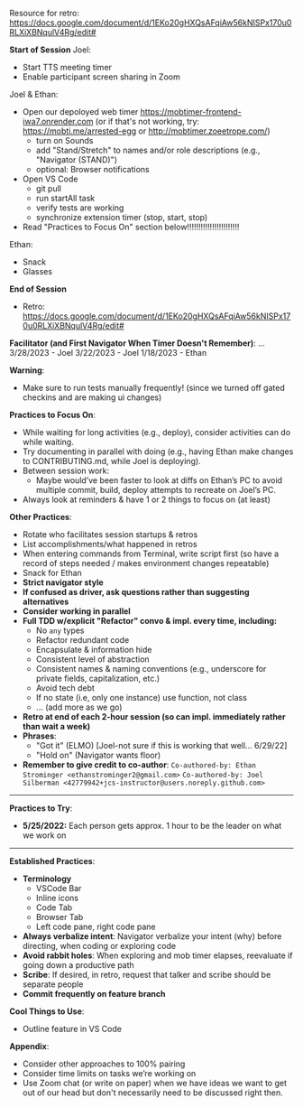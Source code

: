 Resource for retro: https://docs.google.com/document/d/1EKo20gHXQsAFqiAw56kNISPx170u0RLXiXBNqulV4Rg/edit#

**Start of Session**
Joel:

- Start TTS meeting timer
- Enable participant screen sharing in Zoom

Joel & Ethan:

- Open our depoloyed web timer https://mobtimer-frontend-iwa7.onrender.com (or if that's not working, try: https://mobti.me/arrested-egg or http://mobtimer.zoeetrope.com/)
  - turn on Sounds
  - add "Stand/Stretch" to names and/or role descriptions (e.g., "Navigator (STAND)")
  - optional: Browser notifications
- Open VS Code
  - git pull
  - run startAll task
  - verify tests are working
  - synchronize extension timer (stop, start, stop)
- Read "Practices to Focus On" section below!!!!!!!!!!!!!!!!!!!!!!!

Ethan:

- Snack
- Glasses

**End of Session**

- Retro: https://docs.google.com/document/d/1EKo20gHXQsAFqiAw56kNISPx170u0RLXiXBNqulV4Rg/edit#

**Facilitator (and First Navigator When Timer Doesn't Remember)**:
...
3/28/2023 - Joel
3/22/2023 - Joel
1/18/2023 - Ethan

**Warning**:

- Make sure to run tests manually frequently! (since we turned off gated checkins and are making ui changes)

**Practices to Focus On**:

- While waiting for long activities (e.g., deploy), consider activities can do while waiting.
- Try documenting in parallel with doing (e.g., having Ethan make changes to CONTRIBUTING.md, while Joel is deploying).
- Between session work:
  - Maybe would’ve been faster to look at diffs on Ethan’s PC to avoid multiple commit, build, deploy attempts to recreate on Joel’s PC.
- Always look at reminders & have 1 or 2 things to focus on (at least)

**Other Practices**:

- Rotate who facilitates session startups & retros
- List accomplishments/what happened in retros
- When entering commands from Terminal, write script first (so have a record of steps needed / makes environment changes repeatable)
- Snack for Ethan
- **Strict navigator style**
- **If confused as driver, ask questions rather than suggesting alternatives**
- **Consider working in parallel**
- **Full TDD w/explicit "Refactor" convo & impl. every time, including:**
  - No `any` types
  - Refactor redundant code
  - Encapsulate & information hide
  - Consistent level of abstraction
  - Consistent names & naming conventions (e.g., underscore for private fields, capitalization, etc.)
  - Avoid tech debt
  - If no state (i.e, only one instance) use function, not class
  - ... (add more as we go)
- **Retro at end of each 2-hour session (so can impl. immediately rather than wait a week)**
- **Phrases**:
  - "Got it" (ELMO) [Joel-not sure if this is working that well... 6/29/22]
  - "Hold on" (Navigator wants floor)
- **Remember to give credit to co-author**:
  `Co-authored-by: Ethan Strominger <ethanstrominger2@gmail.com>`
  `Co-authored-by: Joel Silberman <42779942+jcs-instructor@users.noreply.github.com>`

---

**Practices to Try**:

- **5/25/2022:** Each person gets approx. 1 hour to be the leader on what we work on

---

**Established Practices**:

- **Terminology**
  - VSCode Bar
  - Inline icons
  - Code Tab
  - Browser Tab
  - Left code pane, right code pane
- **Always verbalize intent**: Navigator verbalize your intent (why) before directing, when coding or exploring code
- **Avoid rabbit holes**: When exploring and mob timer elapses, reevaluate if going down a productive path
- **Scribe**: If desired, in retro, request that talker and scribe should be separate people
- **Commit frequently on feature branch**

**Cool Things to Use**:

- Outline feature in VS Code

**Appendix**:

- Consider other approaches to 100% pairing
- Consider time limits on tasks we’re working on
- Use Zoom chat (or write on paper) when we have ideas we want to get out of our head but don't necessarily need to be discussed right then.
